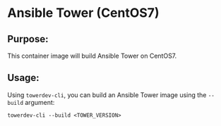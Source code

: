 <h1>Ansible Tower (CentOS7)</h1>

<h2>Purpose:</h2>

This container image will build Ansible Tower on CentOS7.

<h2>Usage:</h2>

Using `towerdev-cli`, you can build an Ansible Tower image using the `--build` argument:

~~~
towerdev-cli --build <TOWER_VERSION>
~~~
